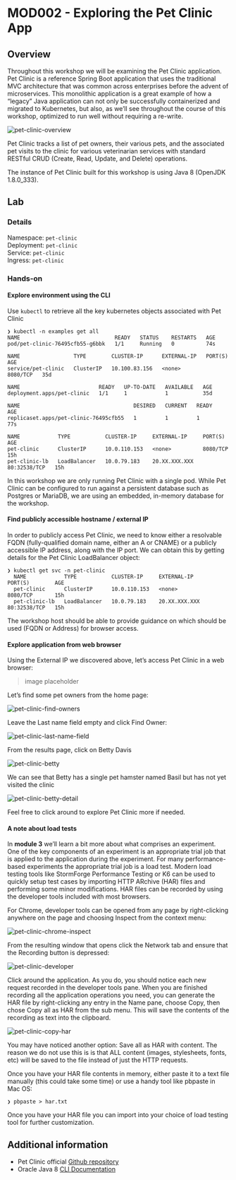 # MOD002 - Exploring the Pet Clinic App

## Overview

Throughout this workshop we will be examining the Pet Clinic application. Pet Clinic is a reference Spring Boot application that uses the traditional MVC architecture that was common across enterprises before the advent of microservices. This monolithic application is a great example of how a “legacy” Java application can not only be successfully containerized and migrated to Kubernetes, but also, as we’ll see throughout the course of this workshop, optimized to run well without requiring a re-write.

![pet-clinic-overview](/Java/Assets/Images/pet-clinic-overview.png)

Pet Clinic tracks a list of pet owners, their various pets, and the associated pet visits to the clinic for various veterinarian services with standard RESTful CRUD (Create, Read, Update, and Delete) operations.

The instance of Pet Clinic built for this workshop is using Java 8 (OpenJDK 1.8.0_333).


## Lab
### Details 
Namespace: `pet-clinic`<br>
Deployment: `pet-clinic`<br>
Service: `pet-clinic`<br>
Ingress: `pet-clinic`

### Hands-on

#### Explore environment using the CLI

Use `kubectl` to retrieve all the key kubernetes objects associated with Pet Clinic

    ❯ kubectl -n examples get all
    NAME                              READY   STATUS    RESTARTS   AGE
    pod/pet-clinic-76495cfb55-g6bbk   1/1     Running   0          74s

    NAME                 TYPE        CLUSTER-IP      EXTERNAL-IP   PORT(S)    AGE
    service/pet-clinic   ClusterIP   10.100.83.156   <none>        8080/TCP   35d

    NAME                         READY   UP-TO-DATE   AVAILABLE   AGE
    deployment.apps/pet-clinic   1/1     1            1           35d

    NAME                                    DESIRED   CURRENT   READY   AGE
    replicaset.apps/pet-clinic-76495cfb55   1         1         1       77s

    NAME            TYPE           CLUSTER-IP     EXTERNAL-IP     PORT(S)        AGE
    pet-clinic      ClusterIP      10.0.110.153   <none>          8080/TCP       15h
    pet-clinic-lb   LoadBalancer   10.0.79.183    20.XX.XXX.XXX   80:32538/TCP   15h


In this workshop we are only running Pet Clinic with a single pod. While Pet Clinic can be configured to run against a persistent database such as Postgres or MariaDB, we are using an embedded, in-memory database for the workshop.


#### Find publicly accessible hostname / external IP

In order to publicly access Pet Clinic, we need to know either a resolvable FQDN (fully-qualified domain name, either an A or CNAME) or a publicly accessible IP address, along with the IP port. We can obtain this by getting details for the Pet Clinic LoadBalancer object:

    ❯ kubectl get svc -n pet-clinic
      NAME            TYPE           CLUSTER-IP     EXTERNAL-IP     PORT(S)        AGE
      pet-clinic      ClusterIP      10.0.110.153   <none>          8080/TCP       15h
      pet-clinic-lb   LoadBalancer   10.0.79.183    20.XX.XXX.XXX   80:32538/TCP   15h


The workshop host should be able to provide guidance on which should be used (FQDN or Address) for browser access.


#### Explore application from web browser

Using the External IP we discovered above, let’s access Pet Clinic in a web browser:
>image placeholder

Let’s find some pet owners from the home page:

![pet-clinic-find-owners](/Java/Assets/Images/pet-clinic-find-owners.png)

Leave the Last name field empty and click Find Owner:

![pet-clinic-last-name-field](/Java/Assets/Images/pet-clinic-last-name-field.png)

From the results page, click on Betty Davis

![pet-clinic-betty](/Java/Assets/Images/pet-clinic-betty.png)

We can see that Betty has a single pet hamster named Basil but has not yet visited the clinic

![pet-clinic-betty-detail](/Java/Assets/Images/pet-clinic-betty-detail.png)

Feel free to click around to explore Pet Clinic more if needed.

#### A note about load tests

In **module 3** we’ll learn a bit more about what comprises an experiment. One of the key components of an experiment is an appropriate trial job that is applied to the application during the experiment. For many performance-based experiments the appropriate trial job is a load test. Modern load testing tools like StormForge Performance Testing or K6 can be used to quickly setup test cases by importing HTTP ARchive (HAR) files and performing some minor modifications. HAR files can be recorded by using the developer tools included with most browsers. 

For Chrome, developer tools can be opened from any page by right-clicking anywhere on the page and choosing Inspect from the context menu:

![pet-clinic-chrome-inspect](/Java/Assets/Images/pet-clinic-chrome-inspect.png)

From the resulting window that opens click the Network tab and ensure that the Recording button is depressed:

![pet-clinic-developer](/Java/Assets/Images/pet-clinic-developer.png)

Click around the application. As you do, you should notice each new request recorded in the developer tools pane. When you are finished recording all the application operations you need, you can generate the HAR file by right-clicking any entry in the Name pane, choose Copy, then chose Copy all as HAR from the sub menu. This will save the contents of the recording as text into the clipboard.

![pet-clinic-copy-har](/Java/Assets/Images/pet-clinic-copy-har.png)

You may have noticed another option: Save all as HAR with content. The reason we do not use this is is that ALL content (images, stylesheets, fonts, etc) will be saved to the file instead of just the HTTP requests.

Once you have your HAR file contents in memory, either paste it to a text file manually (this could take some time) or use a handy tool like pbpaste in Mac OS:

    ❯ pbpaste > har.txt

Once you have your HAR file you can import into your choice of load testing tool for further customization.


## Additional information
* Pet Clinic official [Github repository](https://github.com/spring-projects/spring-petclinic)
* Oracle Java 8 [CLI Documentation](https://docs.oracle.com/javase/8/docs/technotes/tools/unix/java.html#BGBCIEFC)
